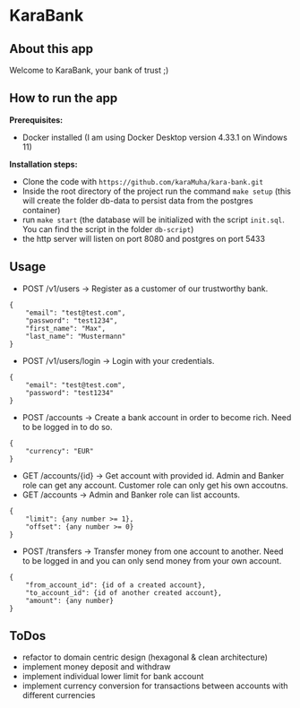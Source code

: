 # KaraBank
## About this app
Welcome to KaraBank, your bank of trust ;)

## How to run the app
**Prerequisites:**
- Docker installed (I am using Docker Desktop version 4.33.1 on Windows 11)

**Installation steps:**
- Clone the code with `https://github.com/karaMuha/kara-bank.git`
- Inside the root directory of the project run the command `make setup` (this will create the folder db-data to persist data from the postgres container)
- run `make start` (the database will be initialized with the script `init.sql`. You can find the script in the folder `db-script`)
- the http server will listen on port 8080 and postgres on port 5433

## Usage
- POST /v1/users -> Register as a customer of our trustworthy bank.
```
{
    "email": "test@test.com",
    "password": "test1234",
    "first_name": "Max",
    "last_name": "Mustermann"
}
```
- POST /v1/users/login -> Login with your credentials.
```
{
    "email": "test@test.com",
    "password": "test1234"
}
```
- POST /accounts -> Create a bank account in order to become rich. Need to be logged in to do so.
```
{
    "currency": "EUR"
}
```
- GET /accounts/{id} -> Get account with provided id. Admin and Banker role can get any account. Customer role can only get his own accoutns.
- GET /accounts -> Admin and Banker role can list accounts.
```
{
    "limit": {any number >= 1},
    "offset": {any number >= 0}
}
```
- POST /transfers -> Transfer money from one account to another. Need to be logged in and you can only send money from your own account.
```
{
    "from_account_id": {id of a created account},
    "to_account_id": {id of another created account},
    "amount": {any number}
}
```

## ToDos
- refactor to domain centric design (hexagonal & clean architecture)
- implement money deposit and withdraw
- implement individual lower limit for bank account
- implement currency conversion for transactions between accounts with different currencies